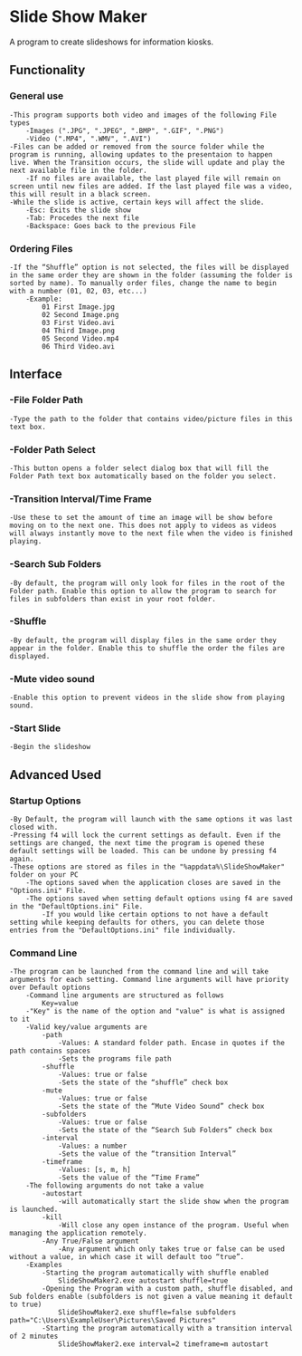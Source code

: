 # Slide Show Maker
A program to create slideshows for information kiosks.

## Functionality

### General use
	-This program supports both video and images of the following File types
		-Images (".JPG", ".JPEG", ".BMP", ".GIF", ".PNG")
		-Video (".MP4", ".WMV", ".AVI")
	-Files can be added or removed from the source folder while the program is running, allowing updates to the presentaion to happen live. When the Transition occurs, the slide will update and play the next available file in the folder.
		-If no files are available, the last played file will remain on screen until new files are added. If the last played file was a video, this will result in a black screen.
	-While the slide is active, certain keys will affect the slide.
		-Esc: Exits the slide show
		-Tab: Procedes the next file
		-Backspace: Goes back to the previous File

### Ordering Files
	-If the “Shuffle” option is not selected, the files will be displayed in the same order they are shown in the folder (assuming the folder is sorted by name). To manually order files, change the name to begin with a number (01, 02, 03, etc...)
		-Example:
			01 First Image.jpg
			02 Second Image.png
			03 First Video.avi
			04 Third Image.png
			05 Second Video.mp4
			06 Third Video.avi

## Interface
### -File Folder Path
	-Type the path to the folder that contains video/picture files in this text box.

### -Folder Path Select
	-This button opens a folder select dialog box that will fill the Folder Path text box automatically based on the folder you select.

### -Transition Interval/Time Frame
	-Use these to set the amount of time an image will be show before moving on to the next one. This does not apply to videos as videos will always instantly move to the next file when the video is finished playing.

### -Search Sub Folders
	-By default, the program will only look for files in the root of the Folder path. Enable this option to allow the program to search for files in subfolders than exist in your root folder.

### -Shuffle
	-By default, the program will display files in the same order they appear in the folder. Enable this to shuffle the order the files are displayed.

### -Mute video sound
	-Enable this option to prevent videos in the slide show from playing sound.

### -Start Slide
	-Begin the slideshow

## Advanced Used

### Startup Options
	-By Default, the program will launch with the same options it was last closed with.
	-Pressing f4 will lock the current settings as default. Even if the settings are changed, the next time the program is opened these default settings will be loaded. This can be undone by pressing f4 	again.
	-These options are stored as files in the "%appdata%\SlideShowMaker" folder on your PC
		-The options saved when the application closes are saved in the "Options.ini" File.
		-The options saved when setting default options using f4 are saved in the "DefaultOptions.ini" File.
			-If you would like certain options to not have a default setting while keeping defaults for others, you can delete those entries from the "DefaultOptions.ini" file individually.

### Command Line
	-The program can be launched from the command line and will take arguments for each setting. Command line arguments will have priority over Default options
		-Command line arguments are structured as follows
			Key=value
		-"Key" is the name of the option and "value" is what is assigned to it
		-Valid key/value arguments are
			-path
				-Values: A standard folder path. Encase in quotes if the path contains spaces
				-Sets the programs file path
			-shuffle
				-Values: true or false
				-Sets the state of the “shuffle” check box
			-mute
				-Values: true or false
				-Sets the state of the “Mute Video Sound” check box
			-subfolders
				-Values: true or false
				-Sets the state of the “Search Sub Folders” check box
			-interval
				-Values: a number
				-Sets the value of the “transition Interval”
			-timeframe
				-Values: [s, m, h]
				-Sets the value of the “Time Frame”
		-The following arguments do not take a value
			-autostart
				-will automatically start the slide show when the program is launched.
			-kill
				-Will close any open instance of the program. Useful when managing the application remotely.
			-Any True/False argument
				-Any argument which only takes true or false can be used without a value, in which case it will default too “true”.
		-Examples
			-Starting the program automatically with shuffle enabled
				SlideShowMaker2.exe autostart shuffle=true
			-Opening the Program with a custom path, shuffle disabled, and Sub folders enable (subfolders is not given a value meaning it default to true)
				SlideShowMaker2.exe shuffle=false subfolders path="C:\Users\ExampleUser\Pictures\Saved Pictures"
			-Starting the program automatically with a transition interval of 2 minutes
				SlideShowMaker2.exe interval=2 timeframe=m autostart
